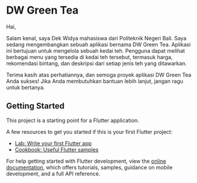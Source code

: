 # DW Green Tea
Hai,

Salam kenal, saya Dek Widya mahasiswa dari Politeknik Negeri Bali. Saya sedang mengembangkan sebuah aplikasi bernama DW Green Tea. Aplikasi ini bertujuan untuk mengelola sebuah kedai teh. Pengguna dapat melihat berbagai menu yang tersedia di kedai teh tersebut, termasuk harga, rekomendasi bintang, dan deskripsi dari setiap jenis teh yang ditawarkan.

Terima kasih atas perhatiannya, dan semoga proyek aplikasi DW Green Tea Anda sukses! Jika Anda membutuhkan bantuan lebih lanjut, jangan ragu untuk bertanya.


## Getting Started

This project is a starting point for a Flutter application.

A few resources to get you started if this is your first Flutter project:

- [Lab: Write your first Flutter app](https://docs.flutter.dev/get-started/codelab)
- [Cookbook: Useful Flutter samples](https://docs.flutter.dev/cookbook)

For help getting started with Flutter development, view the
[online documentation](https://docs.flutter.dev/), which offers tutorials,
samples, guidance on mobile development, and a full API reference.
